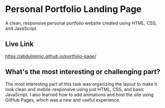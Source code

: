 # Personal Portfolio Landing Page

A clean, responsive personal portfolio website created using HTML, CSS, and JavaScript.

## Live Link
https://abdulmimic.github.io/portfolio-page/

## What's the most interesting or challenging part?

The most interesting part of this task was organizing the layout to make it look clean and mobile-responsive using just HTML, CSS, and basic JavaScript. I also learned how to add animations and host the site using GitHub Pages, which was a new and useful experience.

